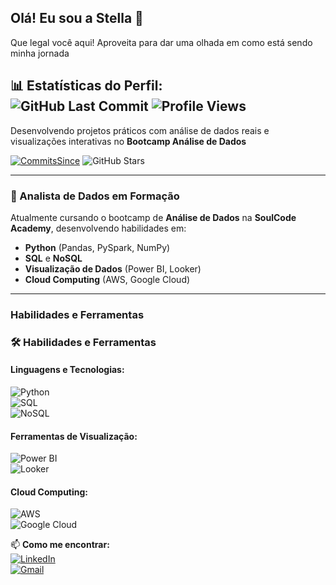 ## Olá! Eu sou a Stella 👋  

Que legal você aqui! Aproveita para dar uma olhada em como está sendo minha jornada

📊 **Estatísticas do Perfil:**  
![GitHub Last Commit](https://img.shields.io/github/last-commit/sfer26/sfer26)
![Profile Views](https://komarev.com/ghpvc/?username=sfer26&color=blue)
---

Desenvolvendo projetos práticos com análise de dados reais e visualizações interativas no **Bootcamp Análise de Dados**

[![CommitsSince](https://img.shields.io/github/commits-since/sfer26/BOOTCAMP_SOULCODE_AN-DADOS/2025-02-01.svg?color=green&label=Commits+no+Bootcamp+desde+Fev+de+2025)](https://github.com/sfer26/BOOTCAMP_SOULCODE_AN-DADOS)
![GitHub Stars](https://img.shields.io/github/stars/sfer26/BOOTCAMP_SOULCODE_AN-DADOS?style=social)

---

### 🚀 Analista de Dados em Formação  
Atualmente cursando o bootcamp de **Análise de Dados** na **SoulCode Academy**, desenvolvendo habilidades em:  
- **Python** (Pandas, PySpark, NumPy)  
- **SQL** e **NoSQL**  
- **Visualização de Dados** (Power BI, Looker)  
- **Cloud Computing** (AWS, Google Cloud)

---

### **Habilidades e Ferramentas**  

### 🛠️ **Habilidades e Ferramentas**  

#### Linguagens e Tecnologias:  
![Python](https://img.shields.io/badge/Python-3776AB?style=for-the-badge&logo=python&logoColor=white)  
![SQL](https://img.shields.io/badge/SQL-4479A1?style=for-the-badge&logo=mysql&logoColor=white)  
![NoSQL](https://img.shields.io/badge/NoSQL-4EA94B?style=for-the-badge&logo=mongodb&logoColor=white)  

#### Ferramentas de Visualização:  
![Power BI](https://img.shields.io/badge/Power_BI-F2C811?style=for-the-badge&logo=powerbi&logoColor=black)  
![Looker](https://img.shields.io/badge/Looker-4285F4?style=for-the-badge&logo=looker&logoColor=white)  

#### Cloud Computing:  
![AWS](https://img.shields.io/badge/AWS-232F3E?style=for-the-badge&logo=amazon-aws&logoColor=white)  
![Google Cloud](https://img.shields.io/badge/Google_Cloud-4285F4?style=for-the-badge&logo=google-cloud&logoColor=white)  

📫 **Como me encontrar:**  
[![LinkedIn](https://img.shields.io/badge/LinkedIn-0077B5?style=for-the-badge&logo=linkedin&logoColor=white)](https://www.linkedin.com/in/stella-fernandes-a79089166/)  
[![Gmail](https://img.shields.io/badge/Gmail-D14836?style=for-the-badge&logo=gmail&logoColor=white)](mailto:sdib2626@gmail.com)  
